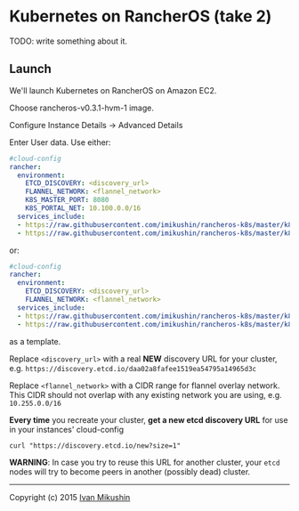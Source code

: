 # Kubernetes on RancherOS (take 2)

TODO: write something about it.

## Launch

We'll launch Kubernetes on RancherOS on Amazon EC2.

Choose rancheros-v0.3.1-hvm-1 image.

Configure Instance Details -> Advanced Details 

Enter User data. Use either:   
```yml
#cloud-config
rancher:
  environment:
    ETCD_DISCOVERY: <discovery_url>
    FLANNEL_NETWORK: <flannel_network>
    K8S_MASTER_PORT: 8080
    K8S_PORTAL_NET: 10.100.0.0/16
  services_include:
  - https://raw.githubusercontent.com/imikushin/rancheros-k8s/master/k8s-common.yml: true
  - https://raw.githubusercontent.com/imikushin/rancheros-k8s/master/k8s-master.yml: true
```
or:
```yml
#cloud-config
rancher:
  environment:
    ETCD_DISCOVERY: <discovery_url>
    FLANNEL_NETWORK: <flannel_network>
  services_include:
  - https://raw.githubusercontent.com/imikushin/rancheros-k8s/master/k8s-common.yml: true
  - https://raw.githubusercontent.com/imikushin/rancheros-k8s/master/k8s-minion.yml: true
```
as a template.

Replace `<discovery_url>` with a real **NEW** discovery URL for your cluster, e.g. 
`https://discovery.etcd.io/daa02a8fafee1519ea54795a14965d3c`

Replace `<flannel_network>` with a CIDR range for flannel overlay network. This CIDR should not overlap 
with any existing network you are using, e.g. `10.255.0.0/16` 

**Every time** you recreate your cluster, **get a new etcd discovery URL** for use in your instances' cloud-config
    
    curl "https://discovery.etcd.io/new?size=1"

**WARNING**: In case you try to reuse this URL for another cluster, your `etcd` nodes will try to become 
peers in another (possibly dead) cluster. 


------------------
Copyright (c) 2015 [Ivan Mikushin](https://github.com/imikushin)
